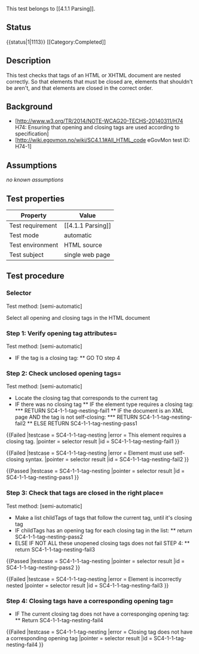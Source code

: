 This test belongs to [[4.1.1 Parsing]].

## Status
{{status|1|1113}}
[[Category:Completed]]


## Description
This test checks that tags of an HTML or XHTML document are nested correctly. So that elements that must be closed are, elements that shouldn't be aren't, and that elements are closed in the correct order.

## Background
- [http://www.w3.org/TR/2014/NOTE-WCAG20-TECHS-20140311/H74 H74: Ensuring that opening and closing tags are used according to specification]
- [http://wiki.egovmon.no/wiki/SC4.1.1#All_HTML_code eGovMon test ID: H74-1]


## Assumptions

*no known assumptions*

## Test properties

| Property         | Value
|------------------|----
|Test requirement  |[[4.1.1 Parsing]]
|Test mode         |automatic
|Test environment  | HTML source
|Test subject      | single web page


## Test procedure
### Selector
Test method: [semi-automatic]

Select all opening and closing tags in the HTML document

### Step 1: Verify opening tag attributes=
Test method: [semi-automatic]

- IF the tag is a closing tag:
** GO TO step 4

### Step 2: Check unclosed opening tags=
Test method: [semi-automatic]

- Locate the closing tag that corresponds to the current tag
- IF there was no closing tag
**  IF the element type requires a closing tag:
***   RETURN SC4-1-1-tag-nesting-fail1
**  IF the document is an XML page AND the tag is not self-closing:
***   RETURN SC4-1-1-tag-nesting-fail2
**  ELSE RETURN SC4-1-1-tag-nesting-pass1


{{Failed
|testcase = SC4-1-1-tag-nesting
|error = This element requires a closing tag.
|pointer = selector result
|id = SC4-1-1-tag-nesting-fail1
}}

{{Failed
|testcase = SC4-1-1-tag-nesting
|error = Element must use self-closing syntax.
|pointer = selector result
|id = SC4-1-1-tag-nesting-fail2
}}

{{Passed
|testcase = SC4-1-1-tag-nesting
|pointer = selector result
|id = SC4-1-1-tag-nesting-pass1
}}

### Step 3: Check that tags are closed in the right place=
Test method: [semi-automatic]

- Make a list childTags of tags that follow the current tag, until it's closing tag
- IF childTags has an opening tag for each closing tag in the list:
**  return SC4-1-1-tag-nesting-pass2
- ELSE IF NOT ALL these unopened closing tags does not fail STEP 4:
**  return SC4-1-1-tag-nesting-fail3


{{Passed
|testcase = SC4-1-1-tag-nesting
|pointer = selector result
|id = SC4-1-1-tag-nesting-pass2
}}

{{Failed
|testcase = SC4-1-1-tag-nesting
|error = Element is incorrectly nested
|pointer = selector result
|id = SC4-1-1-tag-nesting-fail3
}}

### Step 4: Closing tags have a corresponding opening tag=
- IF The current closing tag does not have a corresponging opening tag:
**  Return SC4-1-1-tag-nesting-fail4


{{Failed
|testcase = SC4-1-1-tag-nesting
|error = Closing tag does not have a corresponding opening tag
|pointer = selector result
|id = SC4-1-1-tag-nesting-fail4
}}
